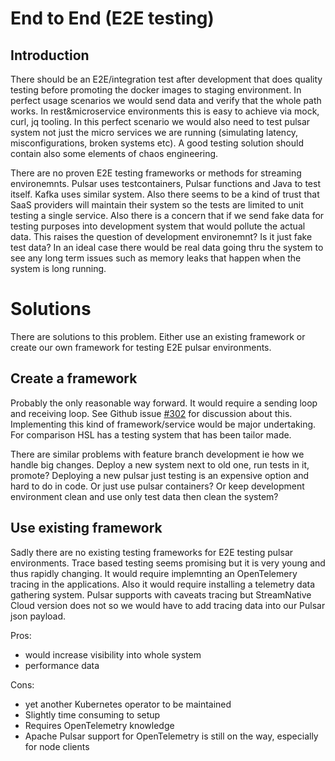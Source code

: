 # End to End (E2E testing)

## Introduction

There should be an E2E/integration test after development that does quality testing before promoting the docker images to staging environment. In perfect usage scenarios we would send data and verify that the whole path works. In rest&microservice environments this is easy to achieve via mock, curl, jq tooling. In this perfect scenario we would also need to test pulsar system not just the micro services we are running (simulating latency, misconfigurations, broken systems etc). A good testing solution should contain also some elements of chaos engineering.

There are no proven E2E testing frameworks or methods for streaming environemnts. Pulsar uses testcontainers, Pulsar functions and Java to test itself. Kafka uses similar system. Also there seems to be a kind of trust that SaaS providers will maintain their system so the tests are limited to unit testing a single service. Also there is a concern that if we send fake data for testing purposes into development system that would pollute the actual data. This raises the question of development environemnt? Is it just fake test data? In an ideal case there would be real data going thru the system to see any long term issues such as memory leaks that happen when the system is long running.

# Solutions

There are solutions to this problem. Either use an existing framework or create our own framework for testing E2E pulsar environments.

## Create a framework

Probably the only reasonable way forward. It would require a sending loop and receiving loop. See Github issue [#302](https://github.com/tvv-lippu-ja-maksujarjestelma-oy/waltti-apc/issues/302) for discussion about this. Implementing this kind of framework/service would be major undertaking. For comparison HSL has a testing system that has been tailor made.

There are similar problems with feature branch development ie how we handle big changes. Deploy a new system next to old one, run tests in it, promote? Deploying a new pulsar just testing is an expensive option and hard to do in code. Or just use pulsar containers? Or keep development environment clean and use only test data then clean the system?

## Use existing framework

Sadly there are no existing testing frameworks for E2E testing pulsar environments. Trace based testing seems promising but it is very young and thus rapidly changing. It would require implemnting an OpenTelemery tracing in the applications. Also it would require installing a telemetry data gathering system. Pulsar supports with caveats tracing but StreamNative Cloud version does not so we would have to add tracing data into our Pulsar json payload.

Pros:

- would increase visibility into whole system
- performance data

Cons:

- yet another Kubernetes operator to be maintained
- Slightly time consuming to setup
- Requires OpenTelemetry knowledge
- Apache Pulsar support for OpenTelemetry is still on the way, especially for node clients
